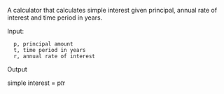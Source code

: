 A calculator that calculates simple interest given principal, annual rate of interest and time period in years.

Input:

      p, principal amount
      t, time period in years
      r, annual rate of interest
   
Output

   simple interest = p*t*r
